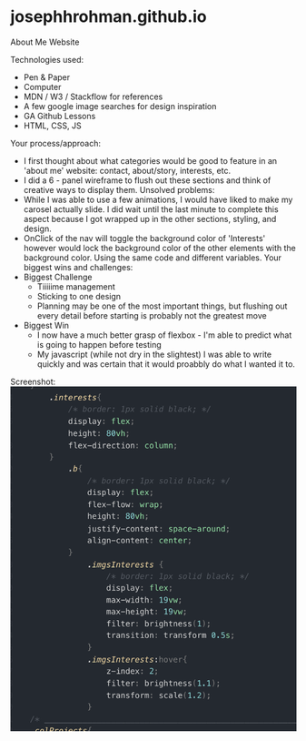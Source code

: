 # josephhrohman.github.io
About Me Website


Technologies used:
- Pen & Paper
- Computer
- MDN / W3 / Stackflow for references
- A few google image searches for design inspiration
- GA Github Lessons
- HTML, CSS, JS

Your process/approach:
- I first thought about what categories would be good to feature in an 'about me' website: contact, about/story, interests, etc.
- I did a 6 - panel wireframe to flush out these sections and think of creative ways to display them.
Unsolved problems:
- While I was able to use a few animations, I would have liked to make my carosel actually slide.  I did wait until the last minute to complete this aspect because I got wrapped up in the other sections, styling, and design.
- OnClick of the nav will toggle the background color of 'Interests' however would lock the background color of the other elements with the background color.  Using the same code and different variables.
Your biggest wins and challenges:
- Biggest Challenge
    - Tiiiiime management
    - Sticking to one design
    - Planning may be one of the most important things, but flushing out every detail before starting is probably not the greatest move
- Biggest Win
    - I now have a much better grasp of flexbox - I'm able to predict what is going to happen before testing
    - My javascript (while not dry in the slightest) I was able to write quickly and was certain that it would proabbly do what I wanted it to.


Screenshot:
![alt text](./images/screenShots/zoomNoZIndex.png)

